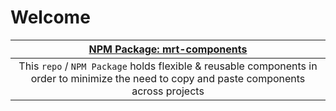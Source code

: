 # Welcome

| [NPM Package: mrt-components](https://www.npmjs.com/package/mrt-components)|
| :-: |
| This `repo` / `NPM Package` holds flexible & reusable components in order to minimize the need to copy and paste components across projects |